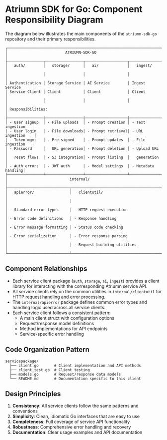 # Atriumn SDK for Go: Component Responsibility Diagram

The diagram below illustrates the main components of the `atriumn-sdk-go` repository and their primary responsibilities.

```
┌────────────────────────────────────────────────────────────────────────────┐
│                          ATRIUMN-SDK-GO                                     │
├────────────────┬─────────────────┬───────────────────┬────────────────────┤
│   auth/        │   storage/      │   ai/             │   ingest/          │
│                │                 │                   │                    │
│ Authentication │ Storage Service │ AI Service        │ Ingest Service     │
│ Service Client │ Client          │ Client            │ Client             │
│                │                 │                   │                    │
│ Responsibilities:                                                         │
├────────────────┼─────────────────┼───────────────────┼────────────────────┤
│ - User signup  │ - File uploads  │ - Prompt creation │ - Text ingestion   │
│ - User login   │ - File downloads│ - Prompt retrieval│ - URL ingestion    │
│ - Token mgmt   │ - Pre-signed    │ - Prompt updates  │ - File ingestion   │
│ - Password     │   URL generation│ - Prompt deletion │ - Upload URL       │
│   reset flows  │ - S3 integration│ - Prompt listing  │   generation       │
│ - Auth errors  │ - JWT auth      │ - Model settings  │ - Metadata handling│
├────────────────┴─────────────────┴───────────────────┴────────────────────┤
│                            internal/                                       │
├────────────────────────────┬───────────────────────────────────────────────┤
│   apierror/                │   clientutil/                                 │
│                            │                                               │
│ - Standard error types     │ - HTTP request execution                      │
│ - Error code definitions   │ - Response handling                           │
│ - Error message formatting │ - Status code checking                        │
│ - Error serialization      │ - Error response parsing                      │
│                            │ - Request building utilities                  │
└────────────────────────────┴───────────────────────────────────────────────┘
```

## Component Relationships

- Each service client package (`auth`, `storage`, `ai`, `ingest`) provides a client library for interacting with the corresponding Atriumn service API.
- All service clients rely on the common utilities in `internal/clientutil` for HTTP request handling and error processing.
- The `internal/apierror` package defines common error types and handling logic used across all service clients.
- Each service client follows a consistent pattern:
  - A main client struct with configuration options
  - Request/response model definitions
  - Method implementations for API endpoints
  - Service-specific error handling

## Code Organization Pattern

```
servicepackage/
  ├── client.go       # Client implementation and API methods
  ├── client_test.go  # Client testing
  ├── models.go       # Request/response data models
  └── README.md       # Documentation specific to this client
```

## Design Principles

1. **Consistency**: All service clients follow the same patterns and conventions
2. **Simplicity**: Clean, idiomatic Go interfaces that are easy to use
3. **Completeness**: Full coverage of service API functionality
4. **Robustness**: Comprehensive error handling and recovery
5. **Documentation**: Clear usage examples and API documentation